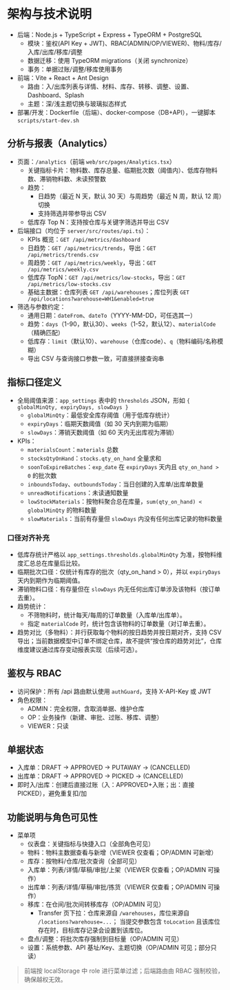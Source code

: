 # 架构与技术说明

- 后端：Node.js + TypeScript + Express + TypeORM + PostgreSQL
  - 模块：鉴权(API Key + JWT)、RBAC(ADMIN/OP/VIEWER)、物料/库存/入库/出库/移库/调整
  - 数据迁移：使用 TypeORM migrations（关闭 synchronize）
  - 事务：单据过账/调整/移库使用事务
- 前端：Vite + React + Ant Design
  - 路由：入/出库列表与详情、材料、库存、转移、调整、设置、Dashboard、Splash
  - 主题：深/浅主题切换与玻璃拟态样式
- 部署/开发：Dockerfile（后端）、docker-compose（DB+API），一键脚本 `scripts/start-dev.sh`

## 分析与报表（Analytics）
- 页面：`/analytics`（前端 `web/src/pages/Analytics.tsx`）
  - 关键指标卡片：物料数、库存总量、临期批次数（阈值内）、低库存物料数、滞销物料数、未读预警数
  - 趋势：
    - 日趋势（最近 N 天，默认 30 天）与周趋势（最近 N 周，默认 12 周）切换
    - 支持筛选并带参导出 CSV
  - 低库存 Top N：支持按仓库与关键字筛选并导出 CSV
- 后端接口（均位于 `server/src/routes/api.ts`）：
  - KPIs 概览：`GET /api/metrics/dashboard`
  - 日趋势：`GET /api/metrics/trends`，导出：`GET /api/metrics/trends.csv`
  - 周趋势：`GET /api/metrics/weekly`，导出：`GET /api/metrics/weekly.csv`
  - 低库存 TopN：`GET /api/metrics/low-stocks`，导出：`GET /api/metrics/low-stocks.csv`
  - 基础主数据：仓库列表 `GET /api/warehouses`；库位列表 `GET /api/locations?warehouse=WH1&enabled=true`
- 筛选与参数约定：
  - 通用日期：`dateFrom`、`dateTo`（YYYY-MM-DD，可任选其一）
  - 趋势：`days`（1-90，默认30）、`weeks`（1-52，默认12）、`materialCode`（精确匹配）
  - 低库存：`limit`（默认10）、`warehouse`（仓库code）、`q`（物料编码/名称模糊）
  - 导出 CSV 与查询接口参数一致，可直接拼接查询串

## 指标口径定义
- 全局阈值来源：`app_settings` 表中的 `thresholds` JSON，形如 `{ globalMinQty, expiryDays, slowDays }`
  - `globalMinQty`：最低安全库存阈值（用于低库存统计）
  - `expiryDays`：临期天数阈值（如 30 天内到期为临期）
  - `slowDays`：滞销天数阈值（如 60 天内无出库视为滞销）
- KPIs：
  - `materialsCount`：`materials` 总数
  - `stocksQtyOnHand`：`stocks.qty_on_hand` 全量求和
  - `soonToExpireBatches`：`exp_date` 在 `expiryDays` 天内且 `qty_on_hand > 0` 的批次数
  - `inboundsToday`、`outboundsToday`：当日创建的入库单/出库单数量
  - `unreadNotifications`：未读通知数量
  - `lowStockMaterials`：按物料聚合总在库量，`sum(qty_on_hand) < globalMinQty` 的物料数量
  - `slowMaterials`：当前有存量但 `slowDays` 内没有任何出库记录的物料数量

### 口径对齐补充
- 低库存统计严格以 `app_settings.thresholds.globalMinQty` 为准，按物料维度汇总总在库量后比较。
- 临期批次口径：仅统计有库存的批次（qty_on_hand > 0），并以 `expiryDays` 天内到期作为临期阈值。
- 滞销物料口径：有存量但在 `slowDays` 内无任何出库订单涉及该物料（按订单去重）。
- 趋势统计：
  - 不筛物料时，统计每天/每周的订单数量（入库单/出库单）。
  - 指定 `materialCode` 时，统计包含该物料的订单数量（对订单去重）。
- 趋势对比（多物料）：并行获取每个物料的按日趋势并按日期对齐，支持 CSV 导出；当前数据模型中订单不绑定仓库，故不提供“按仓库的趋势对比”，仓库维度建议通过库存变动报表实现（后续可选）。

## 鉴权与 RBAC
- 访问保护：所有 /api 路由默认使用 `authGuard`，支持 X-API-Key 或 JWT
- 角色权限：
  - ADMIN：完全权限，含取消单据、维护仓库
  - OP：业务操作（新建、审批、过账、移库、调整）
  - VIEWER：只读

## 单据状态
- 入库单：DRAFT -> APPROVED -> PUTAWAY -> (CANCELLED)
- 出库单：DRAFT -> APPROVED -> PICKED -> (CANCELLED)
- 即时入/出库：创建后直接过账（入：APPROVED+入账；出：直接 PICKED），避免重复扣/加

## 功能说明与角色可见性
- 菜单项
  - 仪表盘：关键指标与快捷入口（全部角色可见）
  - 物料：物料主数据查看与新增（VIEWER 仅查看；OP/ADMIN 可新增）
  - 库存：按物料/仓库/批次查询（全部可见）
  - 入库单：列表/详情/草稿/审批/上架（VIEWER 仅查看；OP/ADMIN 可操作）
  - 出库单：列表/详情/草稿/审批/拣货（VIEWER 仅查看；OP/ADMIN 可操作）
  - 移库：在仓间/批次间转移库存（OP/ADMIN 可见）
    - Transfer 页下拉：仓库来源自 `/warehouses`，库位来源自 `/locations?warehouse=...`；
      当提交参数包含 `toLocation` 且该库位存在时，目标库存记录会设置到该库位。
  - 盘点/调整：将批次库存强制到目标量（OP/ADMIN 可见）
  - 设置：系统参数、API 基址/Key、主题切换（OP/ADMIN 可见；部分只读）

> 前端按 localStorage 中 role 进行菜单过滤；后端路由由 RBAC 强制校验，确保越权无效。